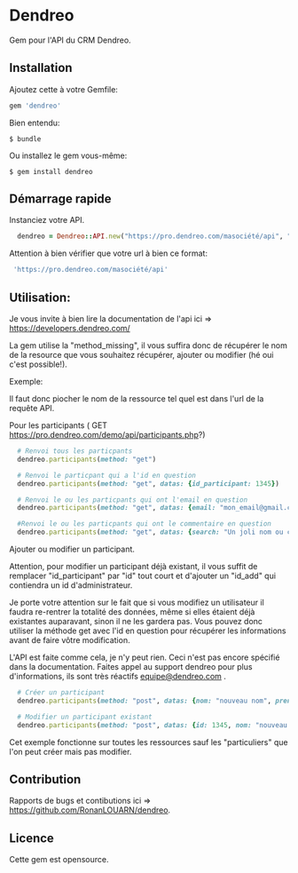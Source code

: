 # Dendreo

Gem pour l'API du CRM Dendreo.


## Installation

Ajoutez cette à votre Gemfile:

```ruby
gem 'dendreo'
```

Bien entendu:

    $ bundle

Ou installez le gem vous-même:

    $ gem install dendreo

## Démarrage rapide


Instanciez votre API.

```ruby
  dendreo = Dendreo::API.new("https://pro.dendreo.com/masociété/api", "MaCleApi")
```
Attention à bien vérifier que votre url à bien ce format:

```ruby
 'https://pro.dendreo.com/masociété/api'
```

## Utilisation:

Je vous invite à bien lire la documentation de l'api ici => https://developers.dendreo.com/

La gem utilise la "method_missing", il vous suffira donc de récupérer le nom de la resource que vous souhaitez récupérer, ajouter ou modifier (hé oui c'est possible!).

Exemple:

Il faut donc piocher le nom de la ressource tel quel est dans l'url de la requête API.

Pour les participants ( GET https://pro.dendreo.com/demo/api/participants.php?)

```ruby
  # Renvoi tous les particpants
  dendreo.participants(method: "get")

  # Renvoi le particpant qui a l'id en question
  dendreo.participants(method: "get", datas: {id_participant: 1345})

  # Renvoi le ou les particpants qui ont l'email en question
  dendreo.participants(method: "get", datas: {email: "mon_email@gmail.com"})

  #Renvoi le ou les particpants qui ont le commentaire en question
  dendreo.participants(method: "get", datas: {search: "Un joli nom ou ce que vous souhaitez id, email, commentaires etc.."})
```

Ajouter ou modifier un participant.

Attention, pour modifier un participant déjà existant, il vous suffit de remplacer "id_participant" par "id" tout court et d'ajouter un "id_add" qui contiendra un id d'administrateur.

Je porte votre attention sur le fait que si vous modifiez un utilisateur il faudra re-rentrer la totalité des données, même si elles étaient déjà existantes auparavant, sinon il ne les gardera pas. Vous pouvez donc utiliser la méthode get avec l'id en question pour récupérer les informations avant de faire vôtre modification.

L'API est faite comme cela, je n'y peut rien. Ceci n'est pas encore spécifié dans la documentation.
Faites appel au support dendreo pour plus d'informations, ils sont très réactifs equipe@dendreo.com .

```ruby
  # Créer un participant
  dendreo.participants(method: "post", datas: {nom: "nouveau nom", prenom: "toto", civilite: "M.", email: "toto@gmail.com", id_add: 2})

  # Modifier un participant existant
  dendreo.participants(method: "post", datas: {id: 1345, nom: "nouveau nom", civilite: "M.", id_add: 2})

```
Cet exemple fonctionne sur toutes les ressources sauf les "particuliers" que l'on peut créer mais pas modifier.


## Contribution

Rapports de bugs et contibutions ici => https://github.com/RonanLOUARN/dendreo.

## Licence

Cette gem est opensource.
